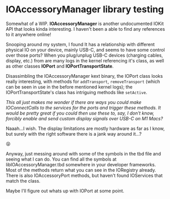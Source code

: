 #  IOAccessoryManager library testing

Somewhat of a WIP. **IOAccessoryManager** is another undocumented IOKit API that looks kinda interesting. I haven't been a able to find any references to it anywhere online!

Snooping around my system, I found It has a relationship with different physical IO on your device, mainly USB-C, and seems to have some control over those ports? When you plug/unplug USB-C devices (charging cables, display, etc.) from are many logs in the kernel referencing it's class, as well as other classes **IOPort** and **IOPortTransportState**.

Disassimbling the IOAccessoryManager kext binary, the IOPort class looks really interesting, with methods for `addTransport`, `removeTransport` (which can be seen in use in the before mentioned kernel logs); the IOPortTransportState's class has intriguing methods like `setActive`.

*This all just makes me wonder if there are ways you could make IOConnectCalls to the services for the ports and trigger these methods. It would be pretty great if you could then use these to, say, I don't know, forcibly enable and send custom display signals over USB-C on M1 Macs?*

Naaah...I wish. The display limitations are mostly hardware as far as I know, but surely with the right software there is a jank way around it...?

😝

Anyway, just messing around with some of the symbols in the tbd file and seeing what I can do. You can find all the symbols at libIOAccessoryManager.tbd somewhere in your developer frameworks. Most of the methods return what you can see in the IORegistry already. There is also IOAccessoryPort methods, but haven't found IOServices that match the class.

Maybe I'll figure out whats up with IOPort at some point.

